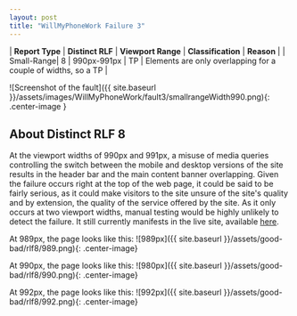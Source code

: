 ```yaml
---
layout: post
title: "WillMyPhoneWork Failure 3"
---
```

| **Report Type** | **Distinct RLF** | **Viewport Range** | **Classification** | **Reason** |
| Small-Range| 8 | 990px-991px | TP | Elements are only overlapping for a couple of widths, so a TP | 

![Screenshot of the fault]({{ site.baseurl }}/assets/images/WillMyPhoneWork/fault3/smallrangeWidth990.png){: .center-image }

## About Distinct RLF 8

At the viewport widths of 990px and 991px, a misuse of media queries controlling the switch between the mobile and desktop versions of the site results in the header bar and the main content banner overlapping. Given the failure occurs right at the top of the web page, it could be said to be fairly serious, as it could make visitors to the site unsure of the site's quality and by extension, the quality of the service offered by the site. As it only occurs at two viewport widths, manual testing would be highly unlikely to detect the failure. It still currently manifests in the live site, available [here](http://willmyphonework.net/).

At 989px, the page looks like this:
![989px]({{ site.baseurl }}/assets/good-bad/rlf8/989.png){: .center-image}

At 990px, the page looks like this:
![980px]({{ site.baseurl }}/assets/good-bad/rlf8/990.png){: .center-image}

At 992px, the page looks like this:
![992px]({{ site.baseurl }}/assets/good-bad/rlf8/992.png){: .center-image}

